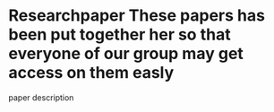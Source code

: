# Researchpaper These papers has been put together her so that everyone of our group may get access on them easly
paper description
